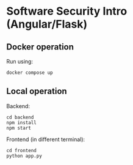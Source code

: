 # Software Security Intro (Angular/Flask)

## Docker operation

Run using:

```
docker compose up
```

## Local operation

Backend:

```
cd backend
npm install
npm start
```

Frontend (in different terminal):

```
cd frontend
python app.py
```